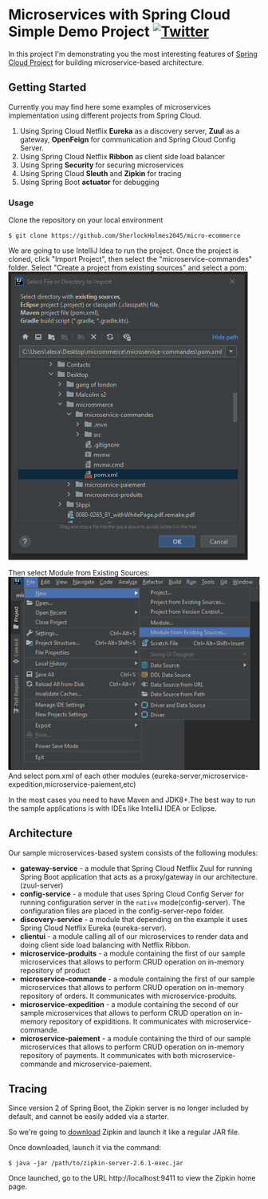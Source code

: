 # Microservices with Spring Cloud Simple Demo Project [![Twitter](https://img.shields.io/twitter/follow/piotr_minkowski.svg?style=social&logo=twitter&label=Follow%20Me)](https://twitter.com/sherlock2045)


In this project I'm demonstrating you the most interesting features of [Spring Cloud Project](https://spring.io/projects/spring-cloud) for building microservice-based architecture.

## Getting Started
Currently you may find here some examples of microservices implementation using different projects from Spring Cloud.
1.  Using Spring Cloud Netflix **Eureka** as a discovery server, **Zuul** as a gateway, **OpenFeign** for communication and Spring Cloud Config Server.
2. Using Spring Cloud Netflix **Ribbon** as client side load balancer
3. Using Spring **Security** for securing microservices
4. Using Spring Cloud **Sleuth** and **Zipkin** for tracing
5. Using Spring Boot **actuator** for debugging
### Usage

Clone the repository on your local environment
```shell
$ git clone https://github.com/SherlockHolmes2045/micro-ecommerce
```

We are going to use IntelliJ Idea to run the project.
Once the project is cloned, click "Import Project", then select the "microservice-commandes" folder. Select "Create a project from existing sources" and select a pom:
![img.png](img.png)

Then select Module from Existing Sources:
![img_1.png](img_1.png)
And select pom.xml of each other modules (eureka-server,microservice-expedition,microservice-paiement,etc)


In the most cases you need to have Maven and JDK8+.The best way to run the sample applications is with IDEs like IntelliJ IDEA or Eclipse.

## Architecture

Our sample microservices-based system consists of the following modules:
- **gateway-service** - a module that Spring Cloud Netflix Zuul for running Spring Boot application that acts as a proxy/gateway in our architecture.(zuul-server)
- **config-service** - a module that uses Spring Cloud Config Server for running configuration server in the `native` mode(config-server). The configuration files are placed in the config-server-repo folder.
- **discovery-service** - a module that depending on the example it uses Spring Cloud Netflix Eureka (eureka-server).
- **clientui** - a module calling all of our microservices to render data and doing client side load balancing with Netflix Ribbon.
- **microservice-produits** - a module containing the first of our sample microservices that allows to perform CRUD operation on in-memory repository of product
- **microservice-commande** - a module containing the first of our sample microservices that allows to perform CRUD operation on in-memory repository of orders. It communicates with microservice-produits.
- **microservice-expedition** - a module containing the second of our sample microservices that allows to perform CRUD operation on in-memory repository of expiditions. It communicates with microservice-commande.
- **microservice-paiement** - a module containing the third of our sample microservices that allows to perform CRUD operation on in-memory repository of payments. It communicates with both microservice-commande and microservice-paiement.

## Tracing 
Since version 2 of Spring Boot, the Zipkin server is no longer included by default, and cannot be easily added via a starter.

So we're going to [download](https://repo1.maven.org/maven2/io/zipkin/java/zipkin-server/2.6.1/zipkin-server-2.6.1-exec.jar) Zipkin and launch it like a regular JAR file.

Once downloaded, launch it via the command:
```shell
$ java -jar /path/to/zipkin-server-2.6.1-exec.jar
```

Once launched, go to the URL http://localhost:9411 to view the Zipkin home page.